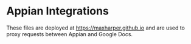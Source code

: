 # Appian Integrations

These files are deployed at https://maxharper.github.io and are used to proxy requests between Appian and Google Docs.